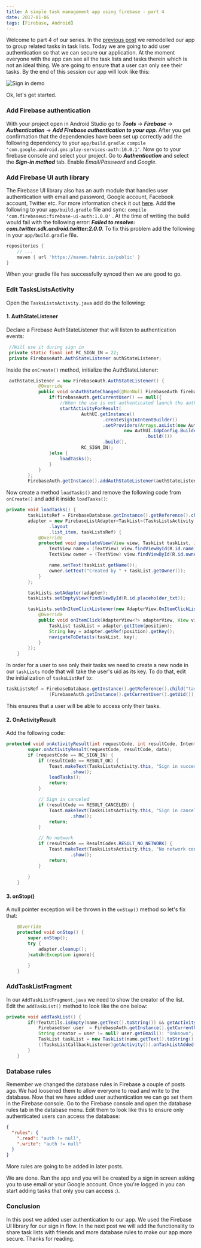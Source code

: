 ```yaml
---
title: A simple task management app using firebase - part 4
date: 2017-01-06
tags: [Firebase, Android]
---
```


Welcome to part 4 of our series. In the [previous post](https://vince-nyanga.github.io/task-management-app-with-firebase-3/) we remodelled our app to group related tasks in task lists. Today we are going to add user authentication so that we can secure our application. At the moment everyone with the app can see all the task lists and tasks therein which is not an ideal thing. We are going to ensure that a user can only see their tasks. By the end of this session our app will look like this:

<img src="{{ site.baseurl }}/images/signin-demo.gif" alt="Sign in demo">

Ok, let's get started.

### Add Firebase authentication
With your project open in Android Studio go to _**Tools**_ -> _**Firebase**_ -> _**Authentication**_ -> _**Add Firebase authentication to your app**_. After you get confirmation that the dependencies have been set up correctly add the following dependency to your `app/build.gradle`: `compile 'com.google.android.gms:play-services-auth:10.0.1'`. Now go to your firebase console and select your project. Go to _**Authentication**_ and select the _**Sign-in method**_ tab. Enable _Email/Password_ and _Google_.

### Add Firebase UI auth library
The Firebase UI library also has an auth module that handles user authentication with email and password, Google account, Facebook account, Twitter etc. For more information check it out [here](https://github.com/firebase/FirebaseUI-Android/tree/master/auth). Add the following to your `app/build.gradle` file and sync: `compile 'com.firebaseui:firebase-ui-auth:1.0.0'` . At the time of writing the build would fail with the following error: _**Failed to resolve: com.twitter.sdk.android:twitter:2.0.0**_. To fix this problem add the following in your `app/build.gradle` file. 

```gradle
repositories {
    // ...
    maven { url 'https://maven.fabric.io/public' }
}
```
When your gradle file has successfully synced then we are good to go.

### Edit TasksListsActivity
Open the `TasksListsActivity.java` add do the following:

#### 1. AuthStateListener
Declare a Firebase AuthStateListener that will listen to authentication events:

```java
 //Will use it during sign in
 private static final int RC_SIGN_IN = 22;
 private FirebaseAuth.AuthStateListener authStateListener;
```
Inside the `onCreate()` method, initialize the AuthStateListener:

```java
 authStateListener = new FirebaseAuth.AuthStateListener() {
            @Override
            public void onAuthStateChanged(@NonNull FirebaseAuth firebaseAuth) {
                if(firebaseAuth.getCurrentUser() == null){
                    //When the use is not authenticated launch the authentication UI
                    startActivityForResult(
                            AuthUI.getInstance()
                                    .createSignInIntentBuilder()
                                    .setProviders(Arrays.asList(new AuthUI.IdpConfig.Builder(AuthUI.EMAIL_PROVIDER).build(),
                                            new AuthUI.IdpConfig.Builder(AuthUI.GOOGLE_PROVIDER)
                                                    .build()))
                                    .build(),
                            RC_SIGN_IN);
                }else {
                    loadTasks();
                }
            }
        };
        FirebaseAuth.getInstance().addAuthStateListener(authStateListener);
```
Now create a method `loadTasks()` and remove the following code from `onCreate()` and add it inside `loadTasks()`:

```java
private void loadTasks() {
        taskListsRef = FirebaseDatabase.getInstance().getReference().child("taskLists");
        adapter = new FirebaseListAdapter<TaskList>(TasksListsActivity.this, TaskList.class, R
                .layout
                .list_item, taskListsRef) {
            @Override
            protected void populateView(View view, TaskList taskList, int i) {
                TextView name = (TextView) view.findViewById(R.id.name);
                TextView owner = (TextView) view.findViewById(R.id.owner);

                name.setText(taskList.getName());
                owner.setText("Created by " + taskList.getOwner());
            }
        };

        taskLists.setAdapter(adapter);
        taskLists.setEmptyView(findViewById(R.id.placeholder_txt));

        taskLists.setOnItemClickListener(new AdapterView.OnItemClickListener() {
            @Override
            public void onItemClick(AdapterView<?> adapterView, View view, int position, long l) {
                TaskList taskList = adapter.getItem(position);
                String key = adapter.getRef(position).getKey();
                navigateToDetails(taskList, key);
            }
        });
    }
```
In order for a user to see only their tasks we need to create a new node in our `taskLists` node that will take the user's uid as its key. To do that, edit the initialization of `tasksListRef` to:

```java
taskListsRef = FirebaseDatabase.getInstance().getReference().child("taskLists").child
                (FirebaseAuth.getInstance().getCurrentUser().getUid());
```
This ensures that a user will be able to access only their tasks.

#### 2. OnActivityResult
Add the following code:

```java
protected void onActivityResult(int requestCode, int resultCode, Intent data) {
        super.onActivityResult(requestCode, resultCode, data);
        if (requestCode == RC_SIGN_IN) {
            if (resultCode == RESULT_OK) {
                Toast.makeText(TasksListsActivity.this, "Sign in successful", Toast.LENGTH_SHORT)
                        .show();
                loadTasks();
                return;
            }

            // Sign in canceled
            if (resultCode == RESULT_CANCELED) {
                Toast.makeText(TasksListsActivity.this, "Sign in cancelled", Toast.LENGTH_SHORT)
                        .show();
                return;
            }

            // No network
            if (resultCode == ResultCodes.RESULT_NO_NETWORK) {
                Toast.makeText(TasksListsActivity.this, "No network connection", Toast.LENGTH_SHORT)
                        .show();
                return;
            }
            
        }
    }
```

#### 3. onStop()
A null pointer exception will be thrown in the `onStop()` method so let's fix that:

```java
    @Override
    protected void onStop() {
        super.onStop();
        try {
            adapter.cleanup();
        }catch(Exception ignore){

        }
    }
```

### AddTaskListFragment

In our `AddTaskListFragment.java` we need to show the creator of the list. Edit the `addTaskList()` method to look like the one below:

```java
private void addTaskList() {
        if(!TextUtils.isEmpty(name.getText().toString()) && getActivity() instanceof TasksListCallbackListener){
            FirebaseUser user  = FirebaseAuth.getInstance().getCurrentUser();
            String creator = user != null? user.getEmail(): "Unknown";
            TaskList taskList = new TaskList(name.getText().toString(),creator);
            ((TasksListCallbackListener)getActivity()).onTaskListAdded(taskList);
        }
    }
```

###  Database rules

Remember we changed the database rules in Firebase a couple of posts ago. We had loosened them to allow everyone to read and write to the database. Now that we have added user authentication we can go set them in the Firebase console. Go to the Firebase console and open the database rules tab in the database menu. Edit them to look like this to ensure only authenticated users can access the database:

```json
{
  "rules": {
    ".read": "auth != null",
    ".write": "auth != null"
  }
}
```
More rules are going to be added in later posts.

We are done. Run the app and you will be created by a sign in screen asking you to use email or your Google account. Once you're logged in you can start adding tasks that only you can access :). 


### Conclusion
In this post we added user authentication to our app. We used the Firebase UI library for our sign in flow. In the next post we will add the functionality to share task lists with friends and more database rules to make our app more secure. Thanks for reading.
